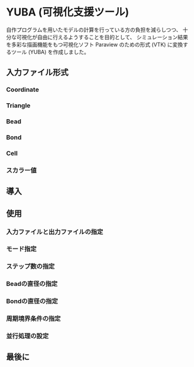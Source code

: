 # YUBA (可視化支援ツール)
自作プログラムを用いたモデルの計算を行っている方の負担を減らしつつ、
十分な可視化が自由に行えるようすることを目的として、
シミュレーション結果を多彩な描画機能をもつ可視化ソフト Paraview のための形式 (VTK) に変換するツール (YUBA) を作成しました。

## 入力ファイル形式
### Coordinate
### Triangle
### Bead
### Bond
### Cell
### スカラー値
## 導入
## 使用
### 入力ファイルと出力ファイルの指定
### モード指定
### ステップ数の指定
### Beadの直径の指定
### Bondの直径の指定
### 周期境界条件の指定
### 並行処理の設定
## 最後に
